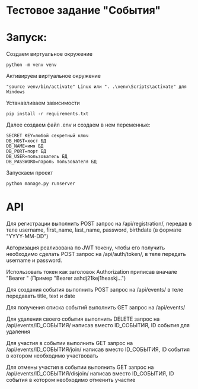 # Тестовое задание "События"

# Запуск:
Создаем виртуальное окружение
```
python -m venv venv
```
Активируем виртуальное окружение
```
"source venv/bin/activate" Linux или ". .\venv\Scripts\activate" для Windows
```
Устанавливаем зависимости
```
pip install -r requirements.txt
```
Далее создаем файл .env и создаем в нем переменные:
```
SECRET_KEY=любой секретный ключ
DB_HOST=хост БД
DB_NAME=имя БД
DB_PORT=порт БД
DB_USER=пользователь БД
DB_PASSWORD=пароль пользователя БД
```
Запускаем проект
```
python manage.py runserver
```

# API
Для регистрации выполнить POST запрос на /api/registration/, передав в теле username, first_name, last_name, password, birthdate (в формате "YYYY-MM-DD")

Авторизация реализована по JWT токену, чтобы его получить необходимо сделать POST запрос на /api/auth/token/, в теле передать username и password.

Использовать токен как заголовок Authorization приписав вначале "Bearer " (Пример "Bearer ashdj21kej1heaskj...")

Для создания события выполнить POST запрос на /api/events/ в теле передавать title, text и date

Для получения списка событий выполнить GET запрос на /api/events/

Для удаления своего события выполнить DELETE запрос на /api/events/ID_СОБЫТИЯ/ написав вместо ID_СОБЫТИЯ, ID события для удаления

Для участия в событии выполнить GET запрос на /api/events/ID_СОБЫТИЯ/join/ написав вместо ID_СОБЫТИЯ, ID события в котором необходимо участвовать

Для отмены участия в событии выполнить GET запрос на /api/events/ID_СОБЫТИЯ/disjoin/ написав вместо ID_СОБЫТИЯ, ID события в котором необходимо отменить участие

